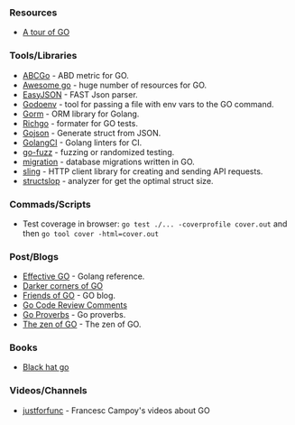 ### Resources
- [A tour of GO](https://tour.golang.org/welcome/1)
### Tools/Libraries
- [ABCGo](https://github.com/droptheplot/abcgo) - ABD metric for GO.
- [Awesome go](https://awesome-go.com/) - huge number of resources for GO.
- [EasyJSON](https://github.com/mailru/easyjson) - FAST Json parser.
- [Godoenv](https://github.com/joho/godotenv) - tool for passing a file with env vars to the GO command.
- [Gorm](https://gorm.io/) - ORM library for Golang.
- [Richgo](https://github.com/kyoh86/richgo) - formater for GO tests.
- [Gojson](https://github.com/ChimeraCoder/gojson) - Generate struct from JSON.
- [GolangCI](https://github.com/golangci/golangci-lint) - Golang linters for CI.
- [go-fuzz](https://github.com/dvyukov/go-fuzz) - fuzzing or randomized testing.
- [migration](https://github.com/golang-migrate/migrate) - database migrations written in GO.
- [sling](https://github.com/dghubble/sling) - HTTP client library for creating and sending API requests.
- [structslop](https://github.com/orijtech/structslop) - analyzer for get the optimal struct size.

### Commads/Scripts
- Test coverage in browser: `go test ./... -coverprofile cover.out` and then `go tool cover -html=cover.out`

### Post/Blogs
- [Effective GO](https://golang.org/doc/effective_go.html) - Golang reference.
- [Darker corners of GO](https://rytisbiel.com/2021/03/06/darker-corners-of-go/)
- [Friends of GO](https://blog.friendsofgo.tech/) - GO blog.
- [Go Code Review Comments](https://github.com/golang/go/wiki/CodeReviewComments)
- [Go Proverbs](https://go-proverbs.github.io/) - Go proverbs.
- [The zen of GO](https://the-zen-of-go.netlify.app/) - The zen of GO.

### Books
- [Black hat go](https://nostarch.com/blackhatgo)

### Videos/Channels
- [justforfunc](https://www.youtube.com/channel/UC_BzFbxG2za3bp5NRRRXJSw) - Francesc Campoy's videos about GO

